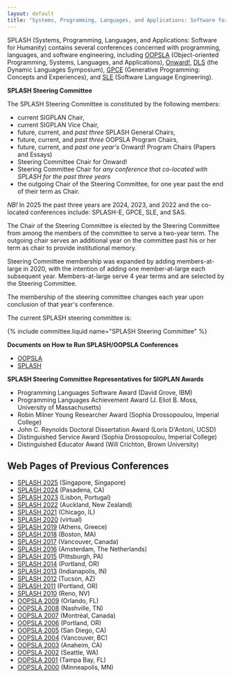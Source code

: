 ```yaml
---
layout: default
title: "Systems, Programming, Languages, and Applications: Software for Humanity (SPLASH)"
---
```

SPLASH (Systems, Programming, Languages, and Applications: Software for Humanity) contains several conferences concerned with programming, languages, and software engineering, including [OOPSLA](/Conferences/OOPSLA)  (Object-oriented Programming, Systems, Languages, and Applications), [Onward!](/Conferences/Onward), [DLS](/Conferences/DLS) (the Dynamic Languages Symposium),  [GPCE](/Conferences/GPCE) (Generative Programming: Concepts and Experiences), and [SLE](/Conferences/SLE) (Software Language Engineering).

**SPLASH Steering Committee**

The SPLASH Steering Committee is constituted by the following members:

-   current SIGPLAN Chair,
-   current SIGPLAN Vice Chair,
-   future, current, and *past three* SPLASH General Chairs,
-   future, current, and *past three* OOPSLA Program Chairs,
-   future, current, and *past one year's* Onward! Program Chairs (Papers and Essays)
-   Steering Committee Chair for Onward!
-   Steering Committee Chair for *any conference that co-located with SPLASH for the past three years*
-   the outgoing Chair of the Steering Committee, for one year past the end of their term as Chair.

*NB!* In 2025 the past three years are 2024, 2023, and 2022 and the co-located conferences include: SPLASH-E, GPCE, SLE, and SAS.

The Chair of the Steering Committee is elected by the Steering Committee from
among the members of the committee to serve a two-year term.  The outgoing
chair serves an additional year on the committee past his or her term as chair
to provide institutional memory.

Steering Committee membership was expanded by adding members-at-large
in 2020, with the intention of adding one member-at-large each
subsequent year.  Members-at-large serve 4 year terms and are selected
by the Steering Committee.

The membership of the steering committee changes each year upon conclusion
of that year's conference.

The current SPLASH steering committee is:

{% include committee.liquid name="SPLASH Steering Committee" %}

**Documents on How to Run SPLASH/OOPSLA Conferences**

   * [OOPSLA](/Conferences/SPLASH/HowToOOPSLA)
   * [SPLASH](/Conferences/SPLASH/HowToSPLASH)

**SPLASH Steering Committee Representatives for SIGPLAN Awards**

- Programming Languages Software Award (David Grove, IBM)
- Programming Languages Achievement Award (J. Eliot B. Moss, University of Massachusetts)
- Robin Milner Young Researcher Award (Sophia Drossopoulou, Imperial College)
- John C. Reynolds Doctoral Dissertation Award (Loris D'Antoni, UCSD)
- Distinguished Service Award (Sophia Drossopoulou, Imperial College)
- Distinguished Educator Award (Will Crichton, Brown University)

Web Pages of Previous Conferences
---------------------------------

* [SPLASH 2025](https://2025.splashcon.org/) (Singapore, Singapore)
* [SPLASH 2024](https://2024.splashcon.org/) (Pasadena, CA)
* [SPLASH 2023](https://2023.splashcon.org/) (Lisbon, Portugal)
* [SPLASH 2022](https://2022.splashcon.org/) (Auckland, New Zealand)
* [SPLASH 2021](https://2021.splashcon.org/) (Chicago, IL)
* [SPLASH 2020](https://2020.splashcon.org/) (virtual)
* [SPLASH 2019](https://2019.splashcon.org/) (Athens, Greece)
* [SPLASH 2018](http://2018.splashcon.org/) (Boston, MA)
* [SPLASH 2017](http://2017.splashcon.org/) (Vancouver, Canada)
* [SPLASH 2016](http://2016.splashcon.org/) (Amsterdam, The Netherlands)
* [SPLASH 2015](http://2015.splashcon.org/) (Pittsburgh, PA)
* [SPLASH 2014](http://2014.splashcon.org/) (Portland, OR)
* [SPLASH 2013](http://splashcon.org/2013/) (Indianapolis, IN)
* [SPLASH 2012](http://splashcon.org/2012/) (Tucson, AZ)
* [SPLASH 2011](http://splashcon.org/2011/) (Portland, OR)
* [SPLASH 2010](http://splashcon.org/2010/) (Reno, NV)
* [OOPSLA 2009](http://www.oopsla.org/oopsla2009/) (Orlando, FL)
* [OOPSLA 2008](http://www.oopsla.org/oopsla2008/) (Nashville, TN)
* [OOPSLA 2007](http://www.oopsla.org/oopsla2007/) (Montr&#233;al, Canada)
* [OOPSLA 2006](http://www.oopsla.org/2006/) (Portland, OR)
* [OOPSLA 2005](http://www.oopsla.org/2005/) (San Diego, CA)
* [OOPSLA 2004](http://www.oopsla.org/2004/) (Vancouver, BC)
* [OOPSLA 2003](http://www.oopsla.org/oopsla2003/files/) (Anaheim, CA)
* [OOPSLA 2002](http://oopsla.acm.org/oopsla2002/) (Seattle, WA)
* [OOPSLA 2001](http://oopsla.acm.org/oopsla2001/) (Tampa Bay, FL)
* [OOPSLA 2000](http://oopsla.acm.org/oopsla2k/) (Minneapolis, MN)
